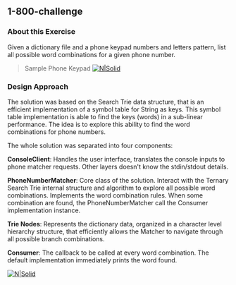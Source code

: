 ## 1-800-challenge

### About this Exercise

Given a dictionary file and a phone keypad numbers and letters pattern, list all possible word combinations for a given phone number.

> Sample Phone Keypad
> [![N|Solid](https://raw.githubusercontent.com/darciopacifico/1-800-challenge/master/src/main/resources/phoneKeypad.png)]()

### Design Approach

The solution was based on the Search Trie data structure, that is an efficient implementation of a symbol table for String as keys. This symbol table implementation is able to find the keys (words) in a sub-linear performance. The idea is to explore this ability to find the word combinations for phone numbers.

The whole solution was separated into four components:

**ConsoleClient**: Handles the user interface, translates the console inputs to phone matcher requests. Other layers doesn't know the stdin/stdout details.

**PhoneNumberMatcher**: Core class of the solution. Interact with the Ternary Search Trie internal structure and algorithm to explore all possible word combinations. Implements the word combination rules. When some combination are found, the PhoneNumberMatcher call the Consumer implementation instance.

**Trie Nodes**: Represents the dictionary data, organized in a character level hierarchy structure, that efficiently allows the Matcher to navigate through all possible branch combinations.

**Consumer**: The callback to be called at every word combination. The default implementation immediately prints the word found.

[![N|Solid](https://raw.githubusercontent.com/darciopacifico/1-800-challenge/master/src/main/resources/ClassDiagram.png)]()



